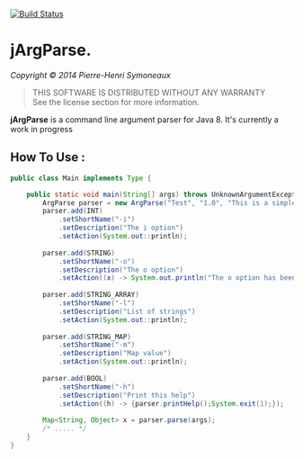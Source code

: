 [![Build Status](https://travis-ci.org/phsym/jArgParse.svg)](https://travis-ci.org/phsym/jArgParse)

# jArgParse.

*Copyright &copy; 2014 Pierre-Henri Symoneaux*

> THIS SOFTWARE IS DISTRIBUTED WITHOUT ANY WARRANTY <br>
> See the license section for more information. <br>


**jArgParse** is a command line argument parser for Java 8.
It's currently a work in progress

## How To Use :

```java
public class Main implements Type {

	public static void main(String[] args) throws UnknownArgumentException, ValueRequiredException {
		ArgParse parser = new ArgParse("Test", "1.0", "This is a simple test with java 8");
		parser.add(INT)
			.setShortName("-i")
			.setDescription("The i option")
			.setAction(System.out::println);
		
		parser.add(STRING)
			.setShortName("-o")
			.setDescription("The o option")
			.setAction((x) -> System.out.println("The o option has been passed : " + x));
		
		parser.add(STRING_ARRAY)
			.setShortName("-l")
			.setDescription("List of strings")
			.setAction(System.out::println);
		
		parser.add(STRING_MAP)
			.setShortName("-m")
			.setDescription("Map value")
			.setAction(System.out::println);
		
		parser.add(BOOL)
			.setShortName("-h")
			.setDescription("Print this help")
			.setAction((h) -> {parser.printHelp();System.exit(1);});
		
		Map<String, Object> x = parser.parse(args);
		/* ..... */
	}
}
```
